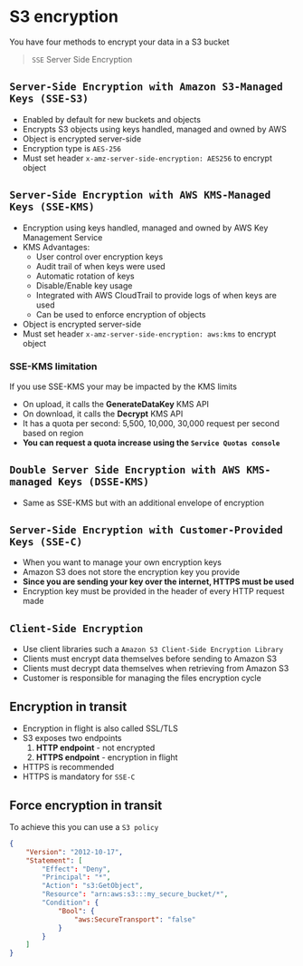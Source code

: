 # S3 encryption

You have four methods to encrypt your data in a S3 bucket

> `SSE` Server Side Encryption

## `Server-Side Encryption with Amazon S3-Managed Keys (SSE-S3)`

- Enabled by default for new buckets and objects
- Encrypts S3 objects using keys handled, managed and owned by AWS
- Object is encrypted server-side
- Encryption type is `AES-256`
- Must set header `x-amz-server-side-encryption: AES256` to encrypt object

## `Server-Side Encryption with AWS KMS-Managed Keys (SSE-KMS)`

- Encryption using keys handled, managed and owned by AWS Key Management Service
- KMS Advantages:
  - User control over encryption keys
  - Audit trail of when keys were used
  - Automatic rotation of keys
  - Disable/Enable key usage
  - Integrated with AWS CloudTrail to provide logs of when keys are used
  - Can be used to enforce encryption of objects
- Object is encrypted server-side
- Must set header `x-amz-server-side-encryption: aws:kms` to encrypt object

### SSE-KMS limitation

If you use SSE-KMS your may be impacted by the KMS limits

- On upload, it calls the **GenerateDataKey** KMS API
- On download, it calls the **Decrypt** KMS API
- It has a quota per second: 5,500, 10,000, 30,000 request per second based on region
- **You can request a quota increase using the `Service Quotas console`**

## `Double Server Side Encryption with AWS KMS-managed Keys (DSSE-KMS)`

- Same as SSE-KMS but with an additional envelope of encryption

## `Server-Side Encryption with Customer-Provided Keys (SSE-C)`

- When you want to manage your own encryption keys
- Amazon S3 does not store the encryption key you provide
- **Since you are sending your key over the internet, HTTPS must be used**
- Encryption key must be provided in the header of every HTTP request made

## `Client-Side Encryption`

- Use client libraries such a `Amazon S3 Client-Side Encryption Library`
- Clients must encrypt data themselves before sending to Amazon S3
- Clients must decrypt data themselves when retrieving from Amazon S3
- Customer is responsible for managing the files encryption cycle

## Encryption in transit

- Encryption in flight is also called SSL/TLS
- S3 exposes two endpoints
  1. **HTTP endpoint** - not encrypted
  2. **HTTPS endpoint** - encryption in flight
- HTTPS is recommended
- HTTPS is mandatory for `SSE-C`

## Force encryption in transit

To achieve this you can use a `S3 policy`

```json
{
    "Version": "2012-10-17",
    "Statement": [
        "Effect": "Deny",
        "Principal": "*",
        "Action": "s3:GetObject",
        "Resource": "arn:aws:s3:::my_secure_bucket/*",
        "Condition": {
            "Bool": {
                "aws:SecureTransport": "false"
            }
        }
    ]
}
```
